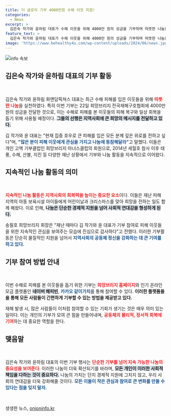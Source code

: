 ```yaml
---
title: 더 글로리 기부 4000만원 수해 이웃 지원!
categories:
  - News
excerpt: >
  김은숙 작가와 윤하림 대표가 수해 이웃을 위해 4000만 원의 성금을 기부하며 따뜻한 나눔을 실천했습니다. 이들의 지속적인 기부 활동에 많은 이들이 감동하고 있습니다. 함께 참여하세요!
feature_text: >
  김은숙 작가와 윤하림 대표가 수해 이웃을 위해 4000만 원의 성금을 기부하며 따뜻한 나눔을 실천했습니다. 이들의 지속적인 기부 활동에 많은 이들이 감동하고 있습니다. 함께 참여하세요!
image: 'https://www.behealthy4u.com/wp-content/uploads/2024/06/news.jpg'
---
```


<p><img src="https://www.behealthy4u.com/wp-content/uploads/2024/06/news.jpg" alt="info 속보" /></p>

<h2 data-ke-size="size26">김은숙 작가와 윤하림 대표의 기부 활동</h2>

<p data-ke-size="size16">&nbsp;</p>

<p>김은숙 작가와 윤하림 화앤담픽쳐스 대표는 최근 수해 피해를 입은 이웃들을 위해 <b><span style="color: #ee2323;">따뜻한 나눔</span></b>을 실천하였다. 특히 이번 기부는 22일 희망브리지 전국재해구호협회에 4000만 원의 성금을 전달한 것으로, 이는 수해로 피해를 본 이웃들의 피해 복구와 일상 회복을 돕기 위해 사용될 예정이다. <b><span style="background-color: #21538527;">그들의 선행은 지역사회에 큰 희망의 메시지를 전달하고 있다.</span></b> </p>

<p>김 작가와 윤 대표는 "현재 집중 호우로 큰 피해를 입은 모든 분께 깊은 위로를 전하고 싶다"며, <b><span style="color: #1a5490;">"많은 분이 피해 이웃에게 관심을 가지고 나눔에 동참해달라"</span></b>고 말했다. 이들은 개인 고액 기부클럽인 희망브리지 아너스클럽의 회원으로, 2014년 세월호 참사 이후 태풍, 수해, 산불, 지진 등 다양한 재난 상황에서 기부와 나눔 활동을 지속적으로 이어왔다. </p>

<h2 data-ke-size="size26">지속적인 나눔 활동의 의미</h2>

<p data-ke-size="size16">&nbsp;</p>

<p><b><span style="color: #ee2323;">지속적인 나눔 활동은 지역사회의 회복력을 높이는 중요한 요소</span></b>이다. 이들은 재난 피해 지역의 아동 보육시설 아이들에게 어린이날과 크리스마스를 맞아 희망을 전하는 일도 함께 해왔다. 이로 인해, <b><span style="background-color: #21538527;">나눔은 단순한 경제적 지원을 넘어 사회적 연대감을 형성하게 된다.</span></b> </p>

<p>송필호 희망브리지 회장은 "재난 때마다 김 작가와 윤 대표가 기부 참여로 피해 이웃들을 위한 지속적인 관심을 보여주는 모습에 진심으로 감사하다"고 전했다. 이러한 기부활동은 단순히 물질적인 지원을 넘어서 <b><span style="color: #1a5490;">지역사회의 공동체 정신을 강화하는 데 큰 기여를 하고 있다.</span></b> </p>

<h2 data-ke-size="size26">기부 참여 방법 안내</h2>

<p data-ke-size="size16">&nbsp;</p>

<p>이번 수해로 피해를 본 이웃들을 돕기 위한 기부는 <b><span style="color: #ee2323;">희망브리지 홈페이지</span></b>와 인기 온라인 모금 플랫폼인 <b><span style="background-color: #21538527;">네이버 해피빈</span></b>, <b><span style="color: #1a5490;">카카오 같이가치</span></b>를 통해 참여할 수 있다. <b>이러한 플랫폼들을 통해 모든 사람들이 간편하게 기부할 수 있는 방법을 제공받고 있다.</b></p>

<p>재해 발생 시, 많은 사람들이 이처럼 참여할 수 있는 기회가 생기는 것은 매우 의미 있는 일이다. 이는 개인의 기부가 모여 큰 힘을 만들어내며, <b><span style="color: #ee2323;">공동체의 물리적, 정서적 회복에 기여</span></b>하는 데 중요한 역할을 한다. </p>

<h2 data-ke-size="size26">맺음말</h2>

<p data-ke-size="size16">&nbsp;</p>

<p>김은숙 작가와 윤하림 대표의 이번 기부 행사는 <b><span style="color: #ee2323;">단순한 기부를 넘어 지속 가능한 나눔의 중요성을 보여준다</span></b>. 이러한 나눔이 더욱 확산되기를 바라며, <b><span style="background-color: #21538527;">모든 개인이 이러한 사회적 책임을 다하는 것이 중요하다.</span></b> 나눔의 가치는 단지 경제적 지원에 그치지 않고, 우리 사회의 연대감을 더욱 강화해줄 것이다. <b><span style="color: #1a5490;">모든 이들이 작은 관심과 참여로 큰 변화를 만들 수 있다는 점을 잊지 말자.</span></b> </p>

<p data-ke-size="size16">&nbsp;</p>
생생한 뉴스, <a href="https://onioninfo.kr" rel="dofollow">onioninfo.kr</a>


